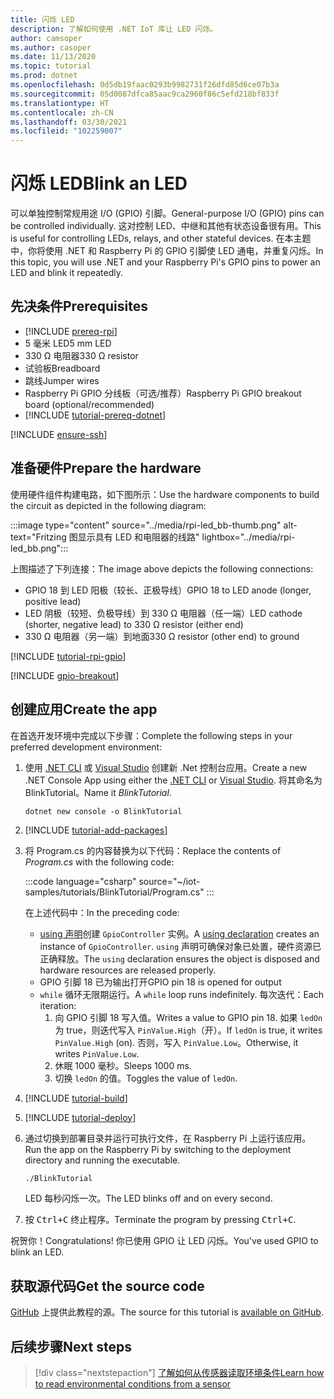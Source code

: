 ```yaml
---
title: 闪烁 LED
description: 了解如何使用 .NET IoT 库让 LED 闪烁。
author: camsoper
ms.author: casoper
ms.date: 11/13/2020
ms.topic: tutorial
ms.prod: dotnet
ms.openlocfilehash: 0d5db19faac0293b9982731f26dfd85d6ce07b3a
ms.sourcegitcommit: 05d0087dfca85aac9ca2960f86c5efd218bf833f
ms.translationtype: HT
ms.contentlocale: zh-CN
ms.lasthandoff: 03/30/2021
ms.locfileid: "102259007"
---
```

# <a name="blink-an-led"></a><span data-ttu-id="bf6c5-103">闪烁 LED</span><span class="sxs-lookup"><span data-stu-id="bf6c5-103">Blink an LED</span></span>

<span data-ttu-id="bf6c5-104">可以单独控制常规用途 I/O (GPIO) 引脚。</span><span class="sxs-lookup"><span data-stu-id="bf6c5-104">General-purpose I/O (GPIO) pins can be controlled individually.</span></span> <span data-ttu-id="bf6c5-105">这对控制 LED、中继和其他有状态设备很有用。</span><span class="sxs-lookup"><span data-stu-id="bf6c5-105">This is useful for controlling LEDs, relays, and other stateful devices.</span></span> <span data-ttu-id="bf6c5-106">在本主题中，你将使用 .NET 和 Raspberry Pi 的 GPIO 引脚使 LED 通电，并重复闪烁。</span><span class="sxs-lookup"><span data-stu-id="bf6c5-106">In this topic, you will use .NET and your Raspberry Pi's GPIO pins to power an LED and blink it repeatedly.</span></span>

## <a name="prerequisites"></a><span data-ttu-id="bf6c5-107">先决条件</span><span class="sxs-lookup"><span data-stu-id="bf6c5-107">Prerequisites</span></span>

- [!INCLUDE [prereq-rpi](../includes/prereq-rpi.md)]
- <span data-ttu-id="bf6c5-108">5 毫米 LED</span><span class="sxs-lookup"><span data-stu-id="bf6c5-108">5 mm LED</span></span>
- <span data-ttu-id="bf6c5-109">330 Ω 电阻器</span><span class="sxs-lookup"><span data-stu-id="bf6c5-109">330 Ω resistor</span></span>
- <span data-ttu-id="bf6c5-110">试验板</span><span class="sxs-lookup"><span data-stu-id="bf6c5-110">Breadboard</span></span>
- <span data-ttu-id="bf6c5-111">跳线</span><span class="sxs-lookup"><span data-stu-id="bf6c5-111">Jumper wires</span></span>
- <span data-ttu-id="bf6c5-112">Raspberry Pi GPIO 分线板（可选/推荐）</span><span class="sxs-lookup"><span data-stu-id="bf6c5-112">Raspberry Pi GPIO breakout board (optional/recommended)</span></span>
- [!INCLUDE [tutorial-prereq-dotnet](../includes/tutorial-prereq-dotnet.md)]

[!INCLUDE [ensure-ssh](../includes/ensure-ssh.md)]

## <a name="prepare-the-hardware"></a><span data-ttu-id="bf6c5-113">准备硬件</span><span class="sxs-lookup"><span data-stu-id="bf6c5-113">Prepare the hardware</span></span>

<span data-ttu-id="bf6c5-114">使用硬件组件构建电路，如下图所示：</span><span class="sxs-lookup"><span data-stu-id="bf6c5-114">Use the hardware components to build the circuit as depicted in the following diagram:</span></span>

:::image type="content" source="../media/rpi-led_bb-thumb.png" alt-text="Fritzing 图显示具有 LED 和电阻器的线路" lightbox="../media/rpi-led_bb.png":::

<span data-ttu-id="bf6c5-116">上图描述了下列连接：</span><span class="sxs-lookup"><span data-stu-id="bf6c5-116">The image above depicts the following connections:</span></span>

- <span data-ttu-id="bf6c5-117">GPIO 18 到 LED 阳极（较长、正极导线）</span><span class="sxs-lookup"><span data-stu-id="bf6c5-117">GPIO 18 to LED anode (longer, positive lead)</span></span>
- <span data-ttu-id="bf6c5-118">LED 阴极（较短、负极导线）到 330 Ω 电阻器（任一端）</span><span class="sxs-lookup"><span data-stu-id="bf6c5-118">LED cathode (shorter, negative lead) to 330 Ω resistor (either end)</span></span>
- <span data-ttu-id="bf6c5-119">330 Ω 电阻器（另一端）到地面</span><span class="sxs-lookup"><span data-stu-id="bf6c5-119">330 Ω resistor (other end) to ground</span></span>

[!INCLUDE [tutorial-rpi-gpio](../includes/tutorial-rpi-gpio.md)]

[!INCLUDE [gpio-breakout](../includes/gpio-breakout.md)]

## <a name="create-the-app"></a><span data-ttu-id="bf6c5-120">创建应用</span><span class="sxs-lookup"><span data-stu-id="bf6c5-120">Create the app</span></span>

<span data-ttu-id="bf6c5-121">在首选开发环境中完成以下步骤：</span><span class="sxs-lookup"><span data-stu-id="bf6c5-121">Complete the following steps in your preferred development environment:</span></span>

1. <span data-ttu-id="bf6c5-122">使用 [.NET CLI](../../core/tools/dotnet-new.md) 或 [Visual Studio](../../core/tutorials/with-visual-studio.md) 创建新 .Net 控制台应用。</span><span class="sxs-lookup"><span data-stu-id="bf6c5-122">Create a new .NET Console App using either the [.NET CLI](../../core/tools/dotnet-new.md) or [Visual Studio](../../core/tutorials/with-visual-studio.md).</span></span> <span data-ttu-id="bf6c5-123">将其命名为 BlinkTutorial。</span><span class="sxs-lookup"><span data-stu-id="bf6c5-123">Name it *BlinkTutorial*.</span></span>

    ```dotnetcli
    dotnet new console -o BlinkTutorial
    ```

1. [!INCLUDE [tutorial-add-packages](../includes/tutorial-add-packages.md)]
1. <span data-ttu-id="bf6c5-124">将 Program.cs 的内容替换为以下代码：</span><span class="sxs-lookup"><span data-stu-id="bf6c5-124">Replace the contents of *Program.cs* with the following code:</span></span>

    :::code language="csharp" source="~/iot-samples/tutorials/BlinkTutorial/Program.cs" :::

    <span data-ttu-id="bf6c5-125">在上述代码中：</span><span class="sxs-lookup"><span data-stu-id="bf6c5-125">In the preceding code:</span></span>

    - <span data-ttu-id="bf6c5-126">[using 声明](../../csharp/whats-new/csharp-8.md#using-declarations)创建 `GpioController` 实例。</span><span class="sxs-lookup"><span data-stu-id="bf6c5-126">A [using declaration](../../csharp/whats-new/csharp-8.md#using-declarations) creates an instance of `GpioController`.</span></span> <span data-ttu-id="bf6c5-127">`using` 声明可确保对象已处置，硬件资源已正确释放。</span><span class="sxs-lookup"><span data-stu-id="bf6c5-127">The `using` declaration ensures the object is disposed and hardware resources are released properly.</span></span>
    - <span data-ttu-id="bf6c5-128">GPIO 引脚 18 已为输出打开</span><span class="sxs-lookup"><span data-stu-id="bf6c5-128">GPIO pin 18 is opened for output</span></span>
    - <span data-ttu-id="bf6c5-129">`while` 循环无限期运行。</span><span class="sxs-lookup"><span data-stu-id="bf6c5-129">A `while` loop runs indefinitely.</span></span> <span data-ttu-id="bf6c5-130">每次迭代：</span><span class="sxs-lookup"><span data-stu-id="bf6c5-130">Each iteration:</span></span>
        1. <span data-ttu-id="bf6c5-131">向 GPIO 引脚 18 写入值。</span><span class="sxs-lookup"><span data-stu-id="bf6c5-131">Writes a value to GPIO pin 18.</span></span> <span data-ttu-id="bf6c5-132">如果 `ledOn` 为 true，则迭代写入 `PinValue.High`（开）。</span><span class="sxs-lookup"><span data-stu-id="bf6c5-132">If `ledOn` is true, it writes `PinValue.High` (on).</span></span> <span data-ttu-id="bf6c5-133">否则，写入 `PinValue.Low`。</span><span class="sxs-lookup"><span data-stu-id="bf6c5-133">Otherwise, it writes `PinValue.Low`.</span></span>
        1. <span data-ttu-id="bf6c5-134">休眠 1000 毫秒。</span><span class="sxs-lookup"><span data-stu-id="bf6c5-134">Sleeps 1000 ms.</span></span>
        1. <span data-ttu-id="bf6c5-135">切换 `ledOn` 的值。</span><span class="sxs-lookup"><span data-stu-id="bf6c5-135">Toggles the value of `ledOn`.</span></span>

1. [!INCLUDE [tutorial-build](../includes/tutorial-build.md)]
1. [!INCLUDE [tutorial-deploy](../includes/tutorial-deploy.md)]
1. <span data-ttu-id="bf6c5-136">通过切换到部署目录并运行可执行文件，在 Raspberry Pi 上运行该应用。</span><span class="sxs-lookup"><span data-stu-id="bf6c5-136">Run the app on the Raspberry Pi by switching to the deployment directory and running the executable.</span></span>

    ```bash
    ./BlinkTutorial
    ```

    <span data-ttu-id="bf6c5-137">LED 每秒闪烁一次。</span><span class="sxs-lookup"><span data-stu-id="bf6c5-137">The LED blinks off and on every second.</span></span>

1. <span data-ttu-id="bf6c5-138">按 <kbd>Ctrl+C</kbd> 终止程序。</span><span class="sxs-lookup"><span data-stu-id="bf6c5-138">Terminate the program by pressing <kbd>Ctrl+C</kbd>.</span></span>

<span data-ttu-id="bf6c5-139">祝贺你！</span><span class="sxs-lookup"><span data-stu-id="bf6c5-139">Congratulations!</span></span> <span data-ttu-id="bf6c5-140">你已使用 GPIO 让 LED 闪烁。</span><span class="sxs-lookup"><span data-stu-id="bf6c5-140">You've used GPIO to blink an LED.</span></span>

## <a name="get-the-source-code"></a><span data-ttu-id="bf6c5-141">获取源代码</span><span class="sxs-lookup"><span data-stu-id="bf6c5-141">Get the source code</span></span>

<span data-ttu-id="bf6c5-142">[GitHub](https://github.com/MicrosoftDocs/dotnet-iot-assets/tree/master/tutorials/BlinkTutorial) 上提供此教程的源。</span><span class="sxs-lookup"><span data-stu-id="bf6c5-142">The source for this tutorial is [available on GitHub](https://github.com/MicrosoftDocs/dotnet-iot-assets/tree/master/tutorials/BlinkTutorial).</span></span>

## <a name="next-steps"></a><span data-ttu-id="bf6c5-143">后续步骤</span><span class="sxs-lookup"><span data-stu-id="bf6c5-143">Next steps</span></span>

> [!div class="nextstepaction"]
> [<span data-ttu-id="bf6c5-144">了解如何从传感器读取环境条件</span><span class="sxs-lookup"><span data-stu-id="bf6c5-144">Learn how to read environmental conditions from a sensor</span></span>](../tutorials/temp-sensor.md)
